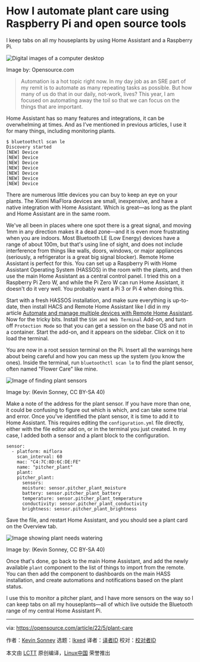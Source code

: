 [#]: subject: "How I automate plant care using Raspberry Pi and open source tools"
[#]: via: "https://opensource.com/article/22/5/plant-care"
[#]: author: "Kevin Sonney https://opensource.com/users/ksonney"
[#]: collector: "lkxed"
[#]: translator: " "
[#]: reviewer: " "
[#]: publisher: " "
[#]: url: " "

How I automate plant care using Raspberry Pi and open source tools
======
I keep tabs on all my houseplants by using Home Assistant and a Raspberry Pi.

![Digital images of a computer desktop][1]

Image by: Opensource.com

> Automation is a hot topic right now. In my day job as an SRE part of my remit is to automate as many repeating tasks as possible. But how many of us do that in our daily, not-work, lives? This year, I am focused on automating away the toil so that we can focus on the things that are important.

Home Assistant has so many features and integrations, it can be overwhelming at times. And as I’ve mentioned in previous articles, I use it for many things, including monitoring plants.

```
$ bluetoothctl scan le
Discovery started
[NEW] Device
[NEW] Device
[NEW] Device
[NEW] Device
[NEW] Device
[NEW] Device
[NEW] Device
```

There are numerous little devices you can buy to keep an eye on your plants. The Xiomi MiaFlora devices are small, inexpensive, and have a native integration with Home Assistant. Which is great—as long as the plant and Home Assistant are in the same room.

We've all been in places where one spot there is a great signal, and moving 1mm in any direction makes it a dead zone—and it is even more frustrating when you are indoors. Most Bluetooth LE (Low Energy) devices have a range of about 100m, but that's using line of sight, and does not include interference from things like walls, doors, windows, or major appliances (seriously, a refrigerator is a great big signal blocker). Remote Home Assistant is perfect for this. You can set up a Raspberry Pi with Home Assistant Operating System (HASSOS) in the room with the plants, and then use the main Home Assistant as a central control panel. I tried this on a Raspberry Pi Zero W, and while the Pi Zero W can run Home Assistant, it doesn't do it very well. You probably want a Pi 3 or Pi 4 when doing this.

Start with a fresh HASSOS installation, and make sure everything is up-to-date, then install HACS and Remote Home Assistant like I did in my article [Automate and manage multiple devices with Remote Home Assistant][2]. Now for the tricky bits. Install the `SSH and Web Terminal` Add-on, and turn off `Protection Mode` so that you can get a session on the base OS and not in a container. Start the add-on, and it appears on the sidebar. Click on it to load the terminal.

You are now in a root session terminal on the Pi. Insert all the warnings here about being careful and how you can mess up the system (you know the ones). Inside the terminal, run `bluetoothctl scan le` to find the plant sensor, often named "Flower Care" like mine.

![Image of finding plant sensors][3]

Image by: (Kevin Sonney, CC BY-SA 40)

Make a note of the address for the plant sensor. If you have more than one, it could be confusing to figure out which is which, and can take some trial and error. Once you've identified the plant sensor, it is time to add it to Home Assistant. This requires editing the `configuration.yml` file directly, either with the file editor add on, or in the terminal you just created. In my case, I added both a sensor and a plant block to the configuration.

```
sensor:
  - platform: miflora
    scan_interval: 60
    mac: "C4:7C:8D:6C:DE:FE"
    name: "pitcher_plant"
    plant:
    pitcher_plant:
      sensors:
      moisture: sensor.pitcher_plant_moisture
      battery: sensor.pitcher_plant_battery
      temperature: sensor.pitcher_plant_temperature
      conductivity: sensor.pitcher_plant_conductivity
      brightness: sensor.pitcher_plant_brightness
```

Save the file, and restart Home Assistant, and you should see a plant card on the Overview tab.

![Image showing plant needs watering][4]

Image by: (Kevin Sonney, CC BY-SA 40)

Once that's done, go back to the main Home Assistant, and add the newly available `plant` component to the list of things to import from the remote. You can then add the component to dashboards on the main HASS installation, and create automations and notifications based on the plant status.

I use this to monitor a pitcher plant, and I have more sensors on the way so I can keep tabs on all my houseplants—all of which live outside the Bluetooth range of my central Home Assistant Pi.

--------------------------------------------------------------------------------

via: https://opensource.com/article/22/5/plant-care

作者：[Kevin Sonney][a]
选题：[lkxed][b]
译者：[译者ID](https://github.com/译者ID)
校对：[校对者ID](https://github.com/校对者ID)

本文由 [LCTT](https://github.com/LCTT/TranslateProject) 原创编译，[Linux中国](https://linux.cn/) 荣誉推出

[a]: https://opensource.com/users/ksonney
[b]: https://github.com/lkxed
[1]: https://opensource.com/sites/default/files/lead-images/computer_desk_home_laptop_browser.png
[2]: https://opensource.com/article/22/5/remote-home-assistant
[3]: https://opensource.com/sites/default/files/2022-05/Day_06-2.png
[4]: https://opensource.com/sites/default/files/2022-05/Day_06-3.png
